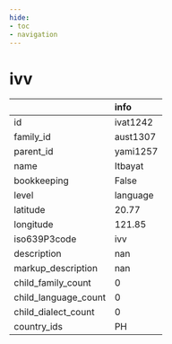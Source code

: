 ```yaml
---
hide:
- toc
- navigation
---
```

# ivv
|                      | info     |
|:---------------------|:---------|
| id                   | ivat1242 |
| family_id            | aust1307 |
| parent_id            | yami1257 |
| name                 | Itbayat  |
| bookkeeping          | False    |
| level                | language |
| latitude             | 20.77    |
| longitude            | 121.85   |
| iso639P3code         | ivv      |
| description          | nan      |
| markup_description   | nan      |
| child_family_count   | 0        |
| child_language_count | 0        |
| child_dialect_count  | 0        |
| country_ids          | PH       |